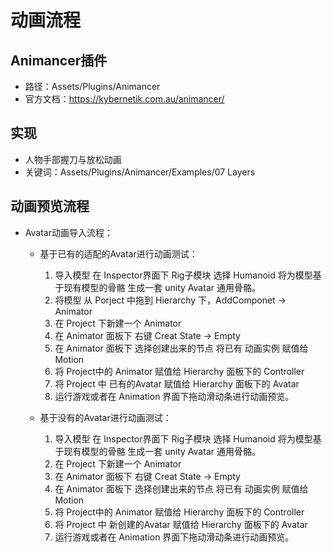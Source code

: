 # 动画流程

## Animancer插件
- 路径：Assets/Plugins/Animancer
- 官方文档：https://kybernetik.com.au/animancer/
## 实现
- 人物手部握刀与放松动画
- 关键词：Assets/Plugins/Animancer/Examples/07 Layers
## 动画预览流程
- Avatar动画导入流程：
  - 基于已有的适配的Avatar进行动画测试：
      1. 导入模型 在 Inspector界面下 Rig子模块 选择 Humanoid 将为模型基于现有模型的骨骼 生成一套 unity Avatar 通用骨骼。
      2.  将模型 从 Porject 中拖到 Hierarchy 下，AddComponet -> Animator
      3. 在 Project 下新建一个 Animator
      4. 在 Animator 面板下 右键 Creat State -> Empty
      5. 在 Animator 面板下 选择创建出来的节点 将已有 动画实例 赋值给 Motion
      6. 将 Project中的 Animator 赋值给 Hierarchy 面板下的 Controller
      7. 将 Project 中 已有的Avatar 赋值给 Hierarchy 面板下的 Avatar
      8. 运行游戏或者在 Animation 界面下拖动滑动条进行动画预览。
  - 基于没有的Avatar进行动画测试：
  
      1. 导入模型 在 Inspector界面下 Rig子模块 选择 Humanoid 将为模型基于现有模型的骨骼 生成一套 unity Avatar 通用骨骼。
      2. 在 Project 下新建一个 Animator
      3. 在 Animator 面板下 右键 Creat State -> Empty
      4. 在 Animator 面板下 选择创建出来的节点 将已有 动画实例 赋值给 Motion
      5. 将 Project中的 Animator 赋值给 Hierarchy 面板下的 Controller
      6. 将 Project 中 新创建的Avatar 赋值给 Hierarchy 面板下的 Avatar
      7. 运行游戏或者在 Animation 界面下拖动滑动条进行动画预览。